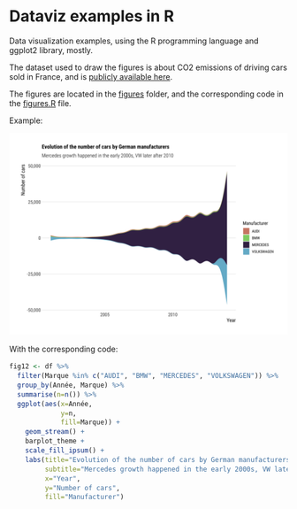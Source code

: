 # Dataviz examples in R

Data visualization examples, using the R programming language and
ggplot2 library, mostly.

The dataset used to draw the figures is about CO2 emissions of
driving cars sold in France, and is [publicly available here](https://public.opendatasoft.com/explore/dataset/vehicules-commercialises/table/?flg=fr&sort=puissance_maximale).

The figures are located in the [figures](./figures/) folder, and
the corresponding code in the [figures.R](./figures.R) file.

Example:

![fig12](figures/fig12.png)

With the corresponding code:

```R
fig12 <- df %>%
  filter(Marque %in% c("AUDI", "BMW", "MERCEDES", "VOLKSWAGEN")) %>%
  group_by(Année, Marque) %>%
  summarise(n=n()) %>%
  ggplot(aes(x=Année,
             y=n,
             fill=Marque)) +
    geom_stream() +
    barplot_theme +
    scale_fill_ipsum() +
    labs(title="Evolution of the number of cars by German manufacturers",
         subtitle="Mercedes growth happened in the early 2000s, VW later after 2010",
         x="Year",
         y="Number of cars",
         fill="Manufacturer")
```
